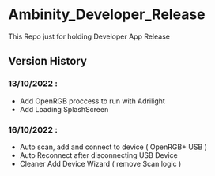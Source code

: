 # Ambinity_Developer_Release
This Repo just for holding Developer App Release
## Version History
### 13/10/2022 :
- Add OpenRGB proccess to run with Adrilight
- Add Loading SplashScreen
### 16/10/2022 :
- Auto scan, add and connect to device ( OpenRGB+ USB )
- Auto Reconnect after disconnecting USB Device
- Cleaner Add Device Wizard ( remove Scan logic )

